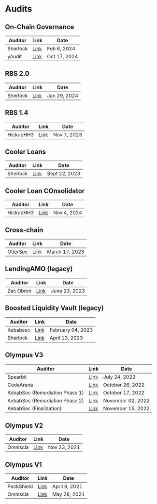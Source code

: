 # Audits

## On-Chain Governance
| Auditor  | Link          | Date |
| -------- | ------------- | ---- |
| Sherlock | [Link](/gitbook/assets/Olympus_On-Chain_Governance_Audit_Report.pdf) | Feb 6, 2024 |
| yAudit | [Link](/gitbook/assets/yaudit_report.pdf) | Oct 17, 2024 |

## RBS 2.0
| Auditor  | Link          | Date |
| -------- | ------------- | ---- |
| Sherlock | [Link](/gitbook/assets/olympus_rbs2_audit_report.pdf) | Jan 29, 2024 |

## RBS 1.4
| Auditor  | Link          | Date |
| -------- | ------------- | ---- |
| HickupHH3 | [Link](/gitbook/assets/2023_11_OlympusDAO.pdf) | Nov 7, 2023 |

## Cooler Loans
| Auditor  | Link          | Date |
| -------- | ------------- | ---- |
| Sherlock | [Link](/gitbook/assets/Cooler_Update_Audit_Report.pdf) | Sept 22, 2023 |

## Cooler Loan COnsolidator
| Auditor  | Link          | Date |
| -------- | ------------- | ---- |
| HickupHH3 | [Link](https://storage.googleapis.com/olympusdao-landing-page-reports/audits/2024_10_LoanConsolidator_Audit.pdf) | Nov 4, 2024 |

## Cross-chain
| Auditor  | Link          | Date |
| -------- | ------------- | ---- |
| OtterSec | [Link](/gitbook/assets/ottersec_audit_final.pdf) | March 17, 2023|

## LendingAMO (legacy)
| Auditor   | Link    | Date    |
| --------- | ------- | ------- |
| Zac Obron |  [Link](https://gist.github.com/zobront/f1eec20c0e566632cf167004bf4076c6)       |   June 23, 2023      |

## Boosted Liquidity Vault (legacy)

| Auditor  | Link    | Date |
| -------- | ------- | ------- |
| Kebabsec | [Link](https://hackmd.io/@12og4u7y8i/HJVAPMlno)                     | February 04, 2023 |
| Sherlock | [Link](/gitbook/assets/Olympus_Liquidity_Vaults_Audit_Report_1.pdf) | April 13, 2023 |

## Olympus V3
| Auditor      | Link     | Date     |
| ------------ | -------- | -------- |
| Spearbit  | [Link](/OlympusDAO-1.pdf)| July 24, 2022 |
| CodeArena                      | [Link](https://code4rena.com/reports/2022-08-olympus/) | October 26, 2022 |
| KebabSec (Remediation Phase 1) | [Link](https://hackmd.io/tJdujc0gSICv06p_9GgeFQ)     |  October 17, 2022  |
| KebabSec (Remediation Phase 2) | [Link](https://hackmd.io/@12og4u7y8i/rk5PeIiEs)        |       November 02, 2022       |
| KebabSec (Finalization)        | [Link](https://hackmd.io/@12og4u7y8i/Sk56otcBs)        |     November 15, 2022         |

## Olympus V2
| Auditor  | Link  | Date |
| -------- | ----- | ---- |
| Omniscia | [Link](https://omniscia.io/olympus-dao-protocol-v2/) | Nov 23, 2021 |

## Olympus V1
| Auditor  | Link  | Date |
| ---------- | --- |------|
| PeckShield | [Link](https://github.com/peckshield/publications/blob/master/audit_reports/PeckShield-Audit-Report-OlympusDAO-v1.0.pdf) | April 9, 2021|
| Omniscia   | [Link](https://omniscia.io/olympusdao-algorithmic-currency-protocol) | May 28, 2021|


